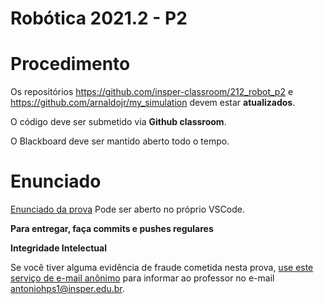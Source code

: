 # Robótica 2021.2 - P2

# Procedimento

Os repositórios https://github.com/insper-classroom/212_robot_p2 e https://github.com/arnaldojr/my_simulation devem estar **atualizados**.

O código deve ser submetido via **Github classroom**.

O Blackboard deve ser mantido aberto todo o tempo.


# Enunciado


[Enunciado da prova](enunciado.md)
Pode ser aberto no próprio VSCode.

**Para entregar, faça commits e pushes regulares**

**Integridade Intelectual**

Se você tiver alguma evidência de fraude cometida nesta prova, [use este serviço de e-mail anônimo](https://www.guerrillamail.com/pt/compose) para informar ao professor no e-mail antoniohps1@insper.edu.br.

